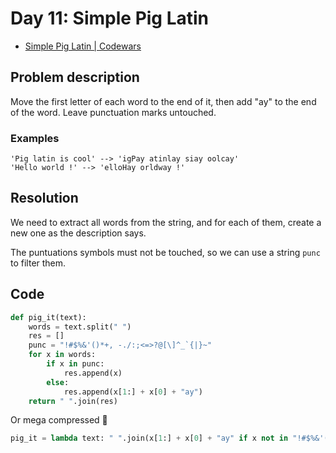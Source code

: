 # Day 11: Simple Pig Latin

- [Simple Pig Latin | Codewars](https://www.codewars.com/kata/520b9d2ad5c005041100000f)

## Problem description

Move the first letter of each word to the end of it, then add "ay" to the end of the word. Leave punctuation marks untouched.

### Examples

```text
'Pig latin is cool' --> 'igPay atinlay siay oolcay'
'Hello world !' --> 'elloHay orldway !'
```

## Resolution

We need to extract all words from the string, and for each of them, create a new one as the description says.

The puntuations symbols must not be touched, so we can use a string `punc` to filter them.

## Code

```python
def pig_it(text):
    words = text.split(" ")
    res = []
    punc = "!#$%&'()*+, -./:;<=>?@[\]^_`{|}~"
    for x in words:
        if x in punc:
            res.append(x)
        else:
            res.append(x[1:] + x[0] + "ay")
    return " ".join(res)
```

Or mega compressed 🤯

```python
pig_it = lambda text: " ".join(x[1:] + x[0] + "ay" if x not in "!#$%&'()*+, -./:;<=>?@[\]^_`{|}~" else x for x in text.split(" "))
```
